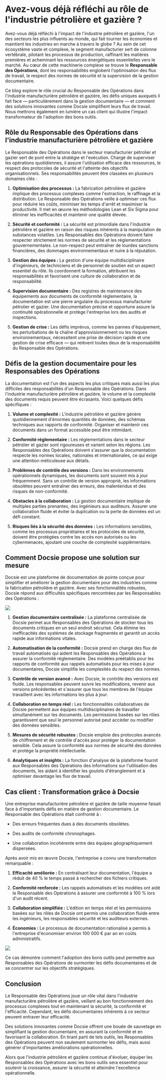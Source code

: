 # Avez-vous déjà réfléchi au rôle de l'industrie pétrolière et gazière ?

Avez-vous déjà réfléchi à l'impact de l'industrie pétrolière et gazière, l'un des secteurs les plus influents au monde, qui fait tourner les économies et maintient les industries en marche à travers le globe ? Au sein de cet écosystème vaste et complexe, le segment manufacturier sert de colonne vertébrale, pilotant les processus de production, raffinant les matières premières et acheminant les ressources énergétiques essentielles vers le marché. Au cœur de cette machinerie complexe se trouve le **Responsable des Opérations**, dont les responsabilités englobent l'optimisation des flux de travail, le respect des normes de sécurité et la supervision de la gestion documentaire.

Ce blog explore le rôle crucial du Responsable des Opérations dans l'industrie manufacturière pétrolière et gazière, les défis uniques auxquels il fait face — particulièrement dans la gestion documentaire — et comment des solutions innovantes comme Docsie simplifient leurs flux de travail. Nous mettrons également en lumière un cas client qui illustre l'impact transformateur de l'adoption des bons outils.

## Rôle du Responsable des Opérations dans l'industrie manufacturière pétrolière et gazière

Le Responsable des Opérations dans le secteur manufacturier pétrolier et gazier sert de pont entre la stratégie et l'exécution. Chargé de superviser les opérations quotidiennes, il assure l'utilisation efficace des ressources, le respect des protocoles de sécurité et l'atteinte des objectifs organisationnels. Ses responsabilités peuvent être classées en plusieurs domaines clés :

1. **Optimisation des processus :** La fabrication pétrolière et gazière implique des processus complexes comme l'extraction, le raffinage et la distribution. Le Responsable des Opérations veille à optimiser ces flux pour réduire les coûts, minimiser les temps d'arrêt et maximiser la productivité. Il met en œuvre les méthodologies Lean et Six Sigma pour éliminer les inefficacités et maintenir une qualité élevée.

2. **Sécurité et conformité :** La sécurité est primordiale dans l'industrie pétrolière et gazière en raison des risques inhérents à la manipulation de substances volatiles. Les Responsables des Opérations doivent faire respecter strictement les normes de sécurité et les réglementations gouvernementales. Le non-respect peut entraîner de lourdes sanctions financières, des dommages environnementaux et nuire à la réputation.

3. **Gestion des équipes :** La gestion d'une équipe multidisciplinaire d'ingénieurs, de techniciens et de personnel de soutien est un aspect essentiel du rôle. Ils coordonnent la formation, attribuent les responsabilités et favorisent une culture de collaboration et de responsabilité.

4. **Supervision documentaire :** Des registres de maintenance des équipements aux documents de conformité réglementaire, la documentation est une pierre angulaire du processus manufacturier pétrolier et gazier. Une documentation précise et opportune assure la continuité opérationnelle et protège l'entreprise lors des audits et inspections.

5. **Gestion de crise :** Les défis imprévus, comme les pannes d'équipement, les perturbations de la chaîne d'approvisionnement ou les risques environnementaux, nécessitent une prise de décision rapide et une gestion de crise efficace — qui relèvent toutes deux de la responsabilité du Responsable des Opérations.

## Défis de la gestion documentaire pour les Responsables des Opérations

La documentation est l'un des aspects les plus critiques mais aussi les plus difficiles des responsabilités d'un Responsable des Opérations. Dans l'industrie manufacturière pétrolière et gazière, le volume et la complexité des documents requis peuvent être écrasants. Voici quelques défis spécifiques :

1. **Volume et complexité :** L'industrie pétrolière et gazière génère quotidiennement d'énormes quantités de données, des schémas techniques aux rapports de conformité. Organiser et maintenir ces documents dans un format accessible peut être intimidant.

2. **Conformité réglementaire :** Les réglementations dans le secteur pétrolier et gazier sont rigoureuses et varient selon les régions. Les Responsables des Opérations doivent s'assurer que la documentation respecte les normes locales, nationales et internationales, ce qui exige une attention méticuleuse aux détails.

3. **Problèmes de contrôle des versions :** Dans les environnements opérationnels dynamiques, les documents sont souvent mis à jour fréquemment. Sans un contrôle de version approprié, les informations obsolètes peuvent entraîner des erreurs, des malentendus et des risques de non-conformité.

4. **Obstacles à la collaboration :** La gestion documentaire implique de multiples parties prenantes, des ingénieurs aux auditeurs. Assurer une collaboration fluide et éviter la duplication ou la perte de données est un défi constant.

5. **Risques liés à la sécurité des données :** Les informations sensibles, comme les processus propriétaires et les protocoles de sécurité, doivent être protégées contre les accès non autorisés ou les cybermenaces, ajoutant une couche de complexité supplémentaire.

## Comment Docsie propose une solution sur mesure

Docsie est une plateforme de documentation de pointe conçue pour simplifier et améliorer la gestion documentaire pour des industries comme la fabrication pétrolière et gazière. Avec ses fonctionnalités robustes, Docsie répond aux difficultés spécifiques rencontrées par les Responsables des Opérations :

![](https://cdn.docsie.io/workspace_PxAvC1Uenuc7ad6H3/doc_wn84Jkoc6hIMTO2eE/file_F1TpTXd7AFYoSrPvt/image_2ba07996-b5ee-66aa-fee3-f88d6b40b3b5.jpg)

1. **Gestion documentaire centralisée :** La plateforme centralisée de Docsie permet aux Responsables des Opérations de stocker tous les documents critiques en un seul endroit sécurisé. Cela élimine les inefficacités des systèmes de stockage fragmentés et garantit un accès rapide aux informations vitales.

2. **Automatisation de la conformité :** Docsie prend en charge des flux de travail automatisés qui aident les Responsables des Opérations à assurer la conformité réglementaire. Des modèles préétablis pour les rapports de conformité aux rappels automatisés pour les mises à jour documentaires, Docsie simplifie les complexités du respect des normes.

3. **Contrôle de version avancé :** Avec Docsie, le contrôle des versions est fluide. Les responsables peuvent suivre les modifications, revenir aux versions précédentes et s'assurer que tous les membres de l'équipe travaillent avec les informations les plus à jour.

4. **Collaboration en temps réel :** Les fonctionnalités collaboratives de Docsie permettent aux équipes multidisciplinaires de travailler simultanément sur les documents. Les permissions basées sur les rôles garantissent que seul le personnel autorisé peut accéder ou modifier des données sensibles.

5. **Mesures de sécurité robustes :** Docsie emploie des protocoles avancés de chiffrement et de contrôle d'accès pour protéger la documentation sensible. Cela assure la conformité aux normes de sécurité des données et protège la propriété intellectuelle.

6. **Analytiques et insights :** La fonction d'analyse de la plateforme fournit aux Responsables des Opérations des informations sur l'utilisation des documents, les aidant à identifier les goulots d'étranglement et à optimiser davantage les flux de travail.

## Cas client : Transformation grâce à Docsie

Une entreprise manufacturière pétrolière et gazière de taille moyenne faisait face à d'importants défis en matière de gestion documentaire. Le Responsable des Opérations était confronté à :

* Des erreurs fréquentes dues à des documents obsolètes.

* Des audits de conformité chronophages.

* Une collaboration incohérente entre des équipes géographiquement dispersées.

Après avoir mis en œuvre Docsie, l'entreprise a connu une transformation remarquable :

1. **Efficacité améliorée :** En centralisant leur documentation, l'équipe a réduit de 40 % le temps passé à rechercher des fichiers critiques.

2. **Conformité renforcée :** Les rappels automatisés et les modèles ont aidé le Responsable des Opérations à assurer une conformité à 100 % lors d'un audit récent.

3. **Collaboration simplifiée :** L'édition en temps réel et les permissions basées sur les rôles de Docsie ont permis une collaboration fluide entre les ingénieurs, les responsables sécurité et les auditeurs externes.

4. **Économies :** Le processus de documentation rationalisé a permis à l'entreprise d'économiser environ 100 000 € par an en coûts administratifs.

![](https://cdn.docsie.io/workspace_PxAvC1Uenuc7ad6H3/doc_wn84Jkoc6hIMTO2eE/file_F1TpTXd7AFYoSrPvt/image_2ba07996-b5ee-66aa-fee3-f88d6b40b3b5.jpg)

Ce cas démontre comment l'adoption des bons outils peut permettre aux Responsables des Opérations de surmonter les défis documentaires et de se concentrer sur les objectifs stratégiques.

## Conclusion

Le Responsable des Opérations joue un rôle vital dans l'industrie manufacturière pétrolière et gazière, veillant au bon fonctionnement des processus complexes tout en maintenant la sécurité, la conformité et l'efficacité. Cependant, les défis documentaires inhérents à ce secteur peuvent entraver leur efficacité.

Des solutions innovantes comme Docsie offrent une bouée de sauvetage en simplifiant la gestion documentaire, en assurant la conformité et en favorisant la collaboration. En tirant parti de tels outils, les Responsables des Opérations peuvent non seulement surmonter les défis, mais aussi générer d'importantes améliorations opérationnelles.

Alors que l'industrie pétrolière et gazière continue d'évoluer, équiper les Responsables des Opérations avec les bons outils sera essentiel pour soutenir la croissance, assurer la sécurité et atteindre l'excellence opérationnelle.